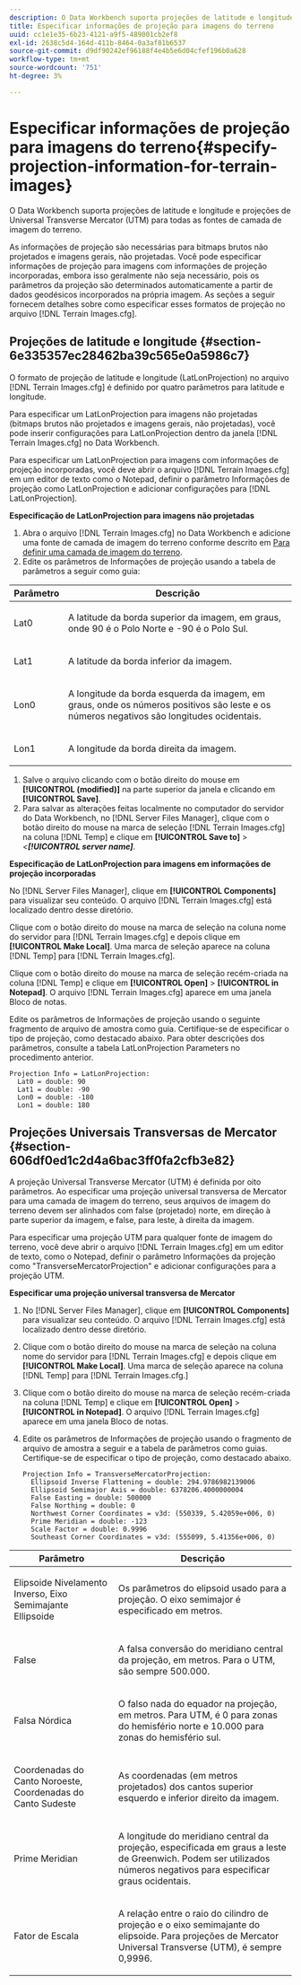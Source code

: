 ```yaml
---
description: O Data Workbench suporta projeções de latitude e longitude e projeções de Universal Transverse Mercator (UTM) para todas as fontes de camada de imagem do terreno.
title: Especificar informações de projeção para imagens do terreno
uuid: cc1e1e35-6b23-4121-a9f5-489001cb2ef8
exl-id: 2638c5d4-164d-411b-8464-0a3af81b6537
source-git-commit: d9df90242ef96188f4e4b5e6d04cfef196b0a628
workflow-type: tm+mt
source-wordcount: '751'
ht-degree: 3%

---
```


# Especificar informações de projeção para imagens do terreno{#specify-projection-information-for-terrain-images}

O Data Workbench suporta projeções de latitude e longitude e projeções de Universal Transverse Mercator (UTM) para todas as fontes de camada de imagem do terreno.

As informações de projeção são necessárias para bitmaps brutos não projetados e imagens gerais, não projetadas. Você pode especificar informações de projeção para imagens com informações de projeção incorporadas, embora isso geralmente não seja necessário, pois os parâmetros da projeção são determinados automaticamente a partir de dados geodésicos incorporados na própria imagem. As seções a seguir fornecem detalhes sobre como especificar esses formatos de projeção no arquivo [!DNL Terrain Images.cfg].

## Projeções de latitude e longitude {#section-6e335357ec28462ba39c565e0a5986c7}

O formato de projeção de latitude e longitude (LatLonProjection) no arquivo [!DNL Terrain Images.cfg] é definido por quatro parâmetros para latitude e longitude.

Para especificar um LatLonProjection para imagens não projetadas (bitmaps brutos não projetados e imagens gerais, não projetadas), você pode inserir configurações para LatLonProjection dentro da janela [!DNL Terrain Images.cfg] no Data Workbench.

Para especificar um LatLonProjection para imagens com informações de projeção incorporadas, você deve abrir o arquivo [!DNL Terrain Images.cfg] em um editor de texto como o Notepad, definir o parâmetro Informações de projeção como LatLonProjection e adicionar configurações para [!DNL LatLonProjection].

**Especificação de LatLonProjection para imagens não projetadas**

1. Abra o arquivo [!DNL Terrain Images.cfg] no Data Workbench e adicione uma fonte de camada de imagem do terreno conforme descrito em [Para definir uma camada de imagem do terreno](../../../../home/c-get-started/c-im-layers/c-ter-img-layers/c-ter-img-layers.md#concept-f4b3a20969354ca38955e3fd5beb0f4f).
1. Edite os parâmetros de Informações de projeção usando a tabela de parâmetros a seguir como guia:

<table id="table_32F6EADB2DA34592ABD6FFAC9E00BB27"> 
 <thead> 
  <tr> 
   <th colname="col1" class="entry"> Parâmetro </th> 
   <th colname="col2" class="entry"> Descrição </th> 
  </tr>
 </thead>
 <tbody> 
  <tr> 
   <td colname="col1"> <p>Lat0 </p> </td> 
   <td colname="col2"> <p>A latitude da borda superior da imagem, em graus, onde 90 é o Polo Norte e -90 é o Polo Sul. </p> </td> 
  </tr> 
  <tr> 
   <td colname="col1"> <p>Lat1 </p> </td> 
   <td colname="col2"> <p>A latitude da borda inferior da imagem. </p> </td> 
  </tr> 
  <tr> 
   <td colname="col1"> <p>Lon0 </p> </td> 
   <td colname="col2"> <p>A longitude da borda esquerda da imagem, em graus, onde os números positivos são leste e os números negativos são longitudes ocidentais. </p> </td> 
  </tr> 
  <tr> 
   <td colname="col1"> <p>Lon1 </p> </td> 
   <td colname="col2"> <p>A longitude da borda direita da imagem. </p> </td> 
  </tr> 
 </tbody> 
</table>

1. Salve o arquivo clicando com o botão direito do mouse em **[!UICONTROL (modified)]** na parte superior da janela e clicando em **[!UICONTROL Save]**.
1. Para salvar as alterações feitas localmente no computador do servidor do Data Workbench, no [!DNL Server Files Manager], clique com o botão direito do mouse na marca de seleção [!DNL Terrain Images.cfg] na coluna [!DNL Temp] e clique em **[!UICONTROL Save to]** > *&lt;**[!UICONTROL server name]***.

**Especificação de LatLonProjection para imagens em informações de projeção incorporadas**

No [!DNL Server Files Manager], clique em **[!UICONTROL Components]** para visualizar seu conteúdo. O arquivo [!DNL Terrain Images.cfg] está localizado dentro desse diretório.

Clique com o botão direito do mouse na marca de seleção na coluna nome do servidor para [!DNL Terrain Images.cfg] e depois clique em **[!UICONTROL Make Local]**. Uma marca de seleção aparece na coluna [!DNL Temp] para [!DNL Terrain Images.cfg].

Clique com o botão direito do mouse na marca de seleção recém-criada na coluna [!DNL Temp] e clique em **[!UICONTROL Open]** > **[!UICONTROL in Notepad]**. O arquivo [!DNL Terrain Images.cfg] aparece em uma janela Bloco de notas.

Edite os parâmetros de Informações de projeção usando o seguinte fragmento de arquivo de amostra como guia. Certifique-se de especificar o tipo de projeção, como destacado abaixo. Para obter descrições dos parâmetros, consulte a tabela LatLonProjection Parameters no procedimento anterior.

```
Projection Info = LatLonProjection:
  Lat0 = double: 90
  Lat1 = double: -90
  Lon0 = double: -180
  Lon1 = double: 180
```

## Projeções Universais Transversas de Mercator {#section-606df0ed1c2d4a6bac3ff0fa2cfb3e82}

A projeção Universal Transverse Mercator (UTM) é definida por oito parâmetros. Ao especificar uma projeção universal transversa de Mercator para uma camada de imagem do terreno, seus arquivos de imagem do terreno devem ser alinhados com false (projetado) norte, em direção à parte superior da imagem, e false, para leste, à direita da imagem.

Para especificar uma projeção UTM para qualquer fonte de imagem do terreno, você deve abrir o arquivo [!DNL Terrain Images.cfg] em um editor de texto, como o Notepad, definir o parâmetro Informações da projeção como &quot;TransverseMercatorProjection&quot; e adicionar configurações para a projeção UTM.

**Especificar uma projeção universal transversa de Mercator**

1. No [!DNL Server Files Manager], clique em **[!UICONTROL Components]** para visualizar seu conteúdo. O arquivo [!DNL Terrain Images.cfg] está localizado dentro desse diretório.
1. Clique com o botão direito do mouse na marca de seleção na coluna nome do servidor para [!DNL Terrain Images.cfg] e depois clique em **[!UICONTROL Make Local]**. Uma marca de seleção aparece na coluna [!DNL Temp] para [!DNL Terrain Images.cfg.]
1. Clique com o botão direito do mouse na marca de seleção recém-criada na coluna [!DNL Temp] e clique em **[!UICONTROL Open]** > **[!UICONTROL in Notepad]**. O arquivo [!DNL Terrain Images.cfg] aparece em uma janela Bloco de notas.
1. Edite os parâmetros de Informações de projeção usando o fragmento de arquivo de amostra a seguir e a tabela de parâmetros como guias. Certifique-se de especificar o tipo de projeção, como destacado abaixo.

   ```
   Projection Info = TransverseMercatorProjection:
     Ellipsoid Inverse Flattening = double: 294.9786982139006
     Ellipsoid Semimajor Axis = double: 6378206.4000000004
     False Easting = double: 500000
     False Northing = double: 0
     Northwest Corner Coordinates = v3d: (550339, 5.42059e+006, 0)
     Prime Meridian = double: -123
     Scale Factor = double: 0.9996
     Southeast Corner Coordinates = v3d: (555099, 5.41356e+006, 0)
   ```

<table id="table_71AEEAE808B9436B9846987A54D5D1D2"> 
 <thead> 
  <tr> 
   <th colname="col1" class="entry"> Parâmetro </th> 
   <th colname="col2" class="entry"> Descrição </th> 
  </tr>
 </thead>
 <tbody> 
  <tr> 
   <td colname="col1"> <p>Elipsoide Nivelamento Inverso, Eixo Semimajante Ellipsoide </p> </td> 
   <td colname="col2"> <p>Os parâmetros do elipsoid usado para a projeção. O eixo semimajor é especificado em metros. </p> </td> 
  </tr> 
  <tr> 
   <td colname="col1"> <p>False </p> </td> 
   <td colname="col2"> <p>A falsa conversão do meridiano central da projeção, em metros. Para o UTM, são sempre 500.000. </p> </td> 
  </tr> 
  <tr> 
   <td colname="col1"> <p>Falsa Nórdica </p> </td> 
   <td colname="col2"> <p>O falso nada do equador na projeção, em metros. Para UTM, é 0 para zonas do hemisfério norte e 10.000 para zonas do hemisfério sul. </p> </td> 
  </tr> 
  <tr> 
   <td colname="col1"> <p>Coordenadas do Canto Noroeste, Coordenadas do Canto Sudeste </p> </td> 
   <td colname="col2"> <p>As coordenadas (em metros projetados) dos cantos superior esquerdo e inferior direito da imagem. </p> </td> 
  </tr> 
  <tr> 
   <td colname="col1"> <p>Prime Meridian </p> </td> 
   <td colname="col2"> <p>A longitude do meridiano central da projeção, especificada em graus a leste de Greenwich. Podem ser utilizados números negativos para especificar graus ocidentais. </p> </td> 
  </tr> 
  <tr> 
   <td colname="col1"> <p>Fator de Escala </p> </td> 
   <td colname="col2"> <p>A relação entre o raio do cilindro de projeção e o eixo semimajante do elipsoide. Para projeções de Mercator Universal Transverse (UTM), é sempre 0,9996. </p> </td> 
  </tr> 
 </tbody> 
</table>

